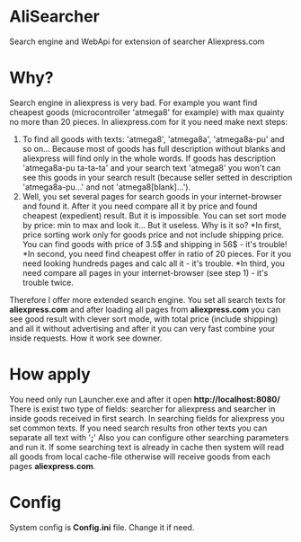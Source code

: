 # AliSearcher
Search engine and WebApi for extension of searcher Aliexpress.com
# Why?
Search engine in aliexpress is very bad. For example you want find cheapest goods (microcontroller 'atmega8' for example) with max quainty no more than 20 pieces. 
In aliexpress.com for it you need make next steps:
1. To find all goods with texts: 'atmega8', 'atmega8a', 'atmega8a-pu' and so on... Because most of goods has full description without blanks and 
aliexpress will find only in the whole words. If goods has description 'atmega8a-pu ta-ta-ta' and your search text 'atmega8' you won't can see this goods in your search result
(because seller setted in description 'atmega8a-pu...' and not 'atmega8[blank]...'). 
2. Well, you set several pages for search goods in your internet-browser and found it. After it you need compare all it by price and found cheapest (expedient) result.
But it is impossible. You can set sort mode by price: min to max and look it... But it useless. Why is it so? 
*In first, price sorting work only for goods price and not include shipping price. You can find goods with price of 3.5$ and shipping in 56$ - it's trouble!
*In second, you need find cheapest offer in ratio of 20 pieces. For it you need looking hundreds pages and calc all it - it's trouble.
*In third, you need compare all pages in your internet-browser (see step 1) - it's trouble twice.

Therefore I offer more extended search engine. You set all search texts for **aliexpress.com**  and after loading all pages from **aliexpress.com**
you can see good result with clever sort mode, with total price (include shipping) and all it without advertising and after it you can very fast combine your inside requests. 
How it work see downer.
# How apply
You need only run Launcher.exe and after it open **http://localhost:8080/**
There is exist two type of fields: searcher for aliexpress and searcher in inside goods received in first search.
In searching fields for aliexpress you set common texts. If you need search results fron other texts you can separate all text with '**;**'
Also you can configure other searching parameters and run it. If some searching text  is already in cache then system will read all goods from local cache-file otherwise
will receive goods from each pages **aliexpress.com**.
# Config
System config is **Config.ini** file. Change it if need.
